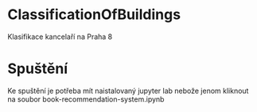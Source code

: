 # ClassificationOfBuildings
Klasifikace kancelaří na Praha 8

# Spuštění 
Ke spuštění je potřeba mít naistalovaný jupyter lab nebože jenom kliknout na soubor book-recommendation-system.ipynb
